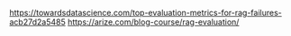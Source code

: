 https://towardsdatascience.com/top-evaluation-metrics-for-rag-failures-acb27d2a5485
https://arize.com/blog-course/rag-evaluation/

